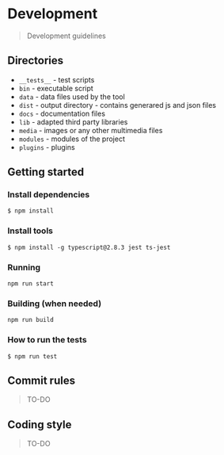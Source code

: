 # Development

> Development guidelines

## Directories

- `__tests__` - test scripts
- `bin` - executable script
- `data` - data files used by the tool
- `dist` - output directory - contains generared js and json files
- `docs` - documentation files
- `lib` - adapted third party libraries
- `media` - images or any other multimedia files
- `modules` - modules of the project
- `plugins` - plugins


## Getting started

### Install dependencies
```shell
$ npm install
```

### Install tools
```shell
$ npm install -g typescript@2.8.3 jest ts-jest
```

### Running
```shell
npm run start
```

### Building (when needed)
```shell
npm run build
```

### How to run the tests
```shell
$ npm run test
```


## Commit rules

> TO-DO


## Coding style

> TO-DO